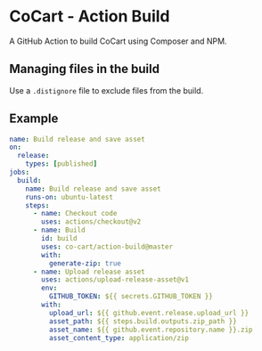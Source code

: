 # CoCart - Action Build

A GitHub Action to build CoCart using Composer and NPM.

## Managing files in the build

Use a `.distignore` file to exclude files from the build.

## Example

```yaml
name: Build release and save asset
on:
  release:
    types: [published]
jobs:
  build:
    name: Build release and save asset
    runs-on: ubuntu-latest
    steps:
      - name: Checkout code
        uses: actions/checkout@v2
      - name: Build
        id: build
        uses: co-cart/action-build@master
        with:
          generate-zip: true
      - name: Upload release asset
        uses: actions/upload-release-asset@v1
        env:
          GITHUB_TOKEN: ${{ secrets.GITHUB_TOKEN }}
        with:
          upload_url: ${{ github.event.release.upload_url }}
          asset_path: ${{ steps.build.outputs.zip_path }}
          asset_name: ${{ github.event.repository.name }}.zip
          asset_content_type: application/zip
```
